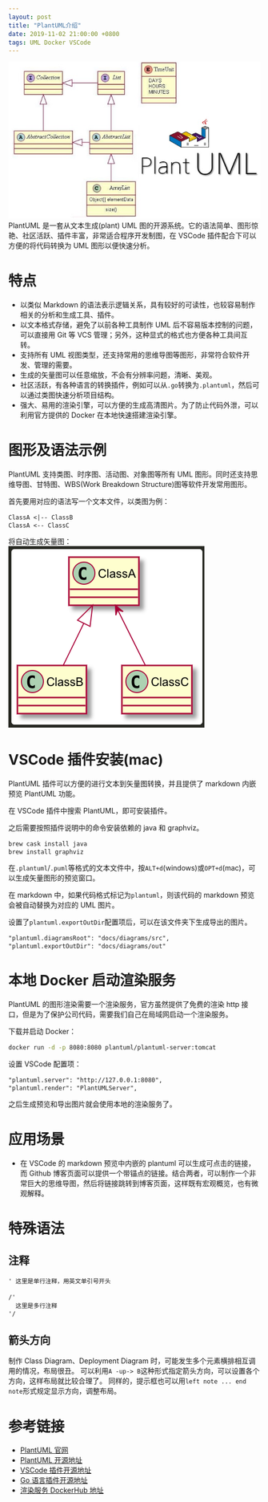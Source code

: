 ```yaml
---
layout: post
title: "PlantUML介绍"
date: 2019-11-02 21:00:00 +0800
tags: UML Docker VSCode
---
```


![PlantUML](/assets/images/2019-11-02-PlantUML_introduce_1.jpg)
PlantUML 是一套从文本生成(plant) UML 图的开源系统。它的语法简单、图形惊艳、社区活跃、插件丰富，非常适合程序开发制图，在 VSCode 插件配合下可以方便的将代码转换为 UML 图形以便快速分析。

# 特点

- 以类似 Markdown 的语法表示逻辑关系，具有较好的可读性，也较容易制作相关的分析和生成工具、插件。
- 以文本格式存储，避免了以前各种工具制作 UML 后不容易版本控制的问题，可以直接用 Git 等 VCS 管理；另外，这种显式的格式也方便各种工具间互转。
- 支持所有 UML 视图类型，还支持常用的思维导图等图形，非常符合软件开发、管理的需要。
- 生成的矢量图可以任意缩放，不会有分辨率问题，清晰、美观。
- 社区活跃，有各种语言的转换插件，例如可以从`.go`转换为`.plantuml`，然后可以通过类图快速分析项目结构。
- 强大、易用的渲染引擎，可以方便的生成高清图片。为了防止代码外泄，可以利用官方提供的 Docker 在本地快速搭建渲染引擎。

# 图形及语法示例

PlantUML 支持类图、时序图、活动图、对象图等所有 UML 图形。同时还支持思维导图、甘特图、WBS(Work Breakdown Structure)图等软件开发常用图形。

首先要用对应的语法写一个文本文件，以类图为例：

```plantuml
ClassA <|-- ClassB
ClassA <-- ClassC
```

将自动生成矢量图：
![ClassDiagram](/assets/images/2019-11-02-PlantUML_introduce_2.png)

# VSCode 插件安装(mac)

PlantUML 插件可以方便的进行文本到矢量图转换，并且提供了 markdown 内嵌预览 PlantUML 功能。

在 VSCode 插件中搜索 PlantUML，即可安装插件。

之后需要按照插件说明中的命令安装依赖的 java 和 graphviz。

```
brew cask install java
brew install graphviz
```

在`.plantuml`/`.puml`等格式的文本文件中，按`ALT+d`(windows)或`OPT+d`(mac)，可以生成矢量图形的预览窗口。

在 markdown 中，如果代码格式标记为`plantuml`，则该代码的 markdown 预览会被自动替换为对应的 UML 图片。

设置了`plantuml.exportOutDir`配置项后，可以在该文件夹下生成导出的图片。

```
"plantuml.diagramsRoot": "docs/diagrams/src",
"plantuml.exportOutDir": "docs/diagrams/out"
```

# 本地 Docker 启动渲染服务

PlantUML 的图形渲染需要一个渲染服务，官方虽然提供了免费的渲染 http 接口，但是为了保护公司代码，需要我们自己在局域网启动一个渲染服务。

下载并启动 Docker：

```bash
docker run -d -p 8080:8080 plantuml/plantuml-server:tomcat
```

设置 VSCode 配置项：

```
"plantuml.server": "http://127.0.0.1:8080",
"plantuml.render": "PlantUMLServer",
```

之后生成预览和导出图片就会使用本地的渲染服务了。

# 应用场景

- 在 VSCode 的 markdown 预览中内嵌的 plantuml 可以生成可点击的链接，而 Github 博客页面可以提供一个带锚点的链接。结合两者，可以制作一个非常巨大的思维导图，然后将链接跳转到博客页面，这样既有宏观概览，也有微观解释。

# 特殊语法

## 注释

```plantuml
' 这里是单行注释，用英文单引号开头

/'
  这里是多行注释
'/
```

## 箭头方向

制作 Class Diagram、Deployment Diagram 时，可能发生多个元素横排相互调用的情况，布局很丑。
可以利用`A -up-> B`这种形式指定箭头方向，可以设置各个方向，这样布局就比较合理了。
同样的，提示框也可以用`left note ... end note`形式规定显示方向，调整布局。

# 参考链接

- [PlantUML 官网](http://plantuml.com/index)
- [PlantUML 开源地址](https://github.com/plantuml/plantuml)
- [VSCode 插件开源地址](https://github.com/qjebbs/vscode-plantuml)
- [Go 语言插件开源地址](https://github.com/jfeliu007/goplantuml)
- [渲染服务 DockerHub 地址](https://hub.docker.com/r/plantuml/plantuml-server)
